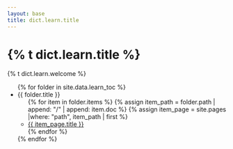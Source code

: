 ```yaml
---
layout: base
title: dict.learn.title
---
```


# {% t dict.learn.title %}

{% t dict.learn.welcome %}

<ul class="list-unstyled" dir="ltr">
{% for folder in site.data.learn_toc %}
  <li>{{ folder.title }}
    <ul class="">
    {% for item in folder.items %}
    {% assign item_path = folder.path | append: "/" | append: item.doc %}
    {% assign item_page = site.pages |where: "path", item_path | first %}
        <li><a href="{{ item_page.permalink }}">{{ item_page.title }}</a></li>
    {% endfor %}
    </ul>
  </li>
{% endfor %}
</ul>
